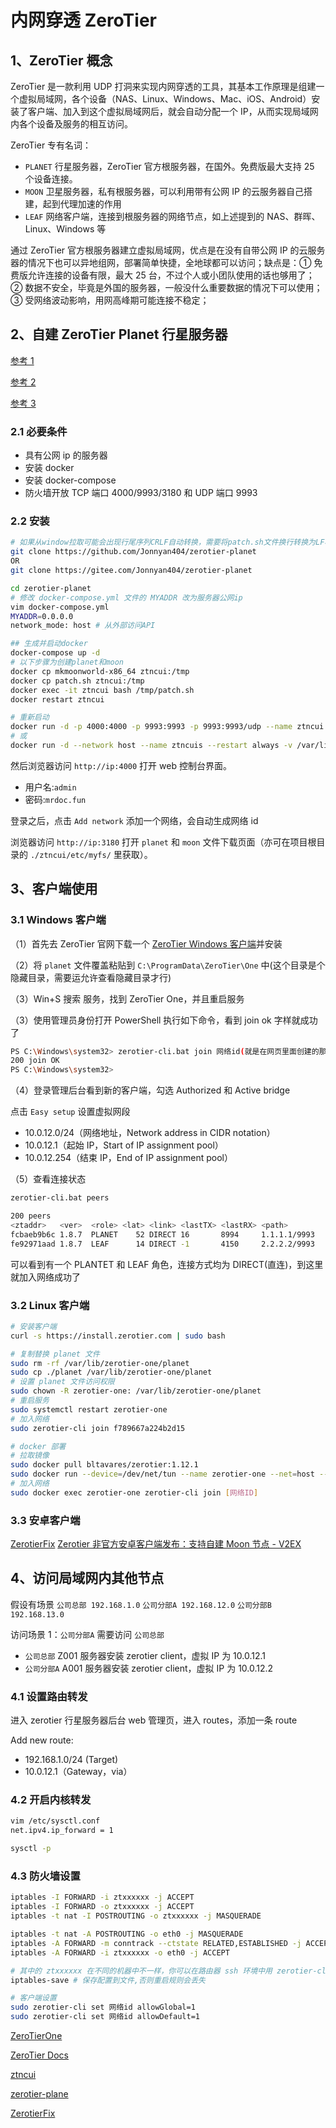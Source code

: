# 内网穿透 ZeroTier

## 1、ZeroTier 概念

ZeroTier 是一款利用 UDP 打洞来实现内网穿透的工具，其基本工作原理是组建一个虚拟局域网，各个设备（NAS、Linux、Windows、Mac、iOS、Android）安装了客户端、加入到这个虚拟局域网后，就会自动分配一个 IP，从而实现局域网内各个设备及服务的相互访问。

ZeroTier 专有名词：

- `PLANET` 行星服务器，ZeroTier 官方根服务器，在国外。免费版最大支持 25 个设备连接。
- `MOON` 卫星服务器，私有根服务器，可以利用带有公网 IP 的云服务器自己搭建，起到代理加速的作用
- `LEAF` 网络客户端，连接到根服务器的网络节点，如上述提到的 NAS、群晖、Linux、Windows 等

通过 ZeroTier 官方根服务器建立虚拟局域网，优点是在没有自带公网 IP 的云服务器的情况下也可以异地组网，部署简单快捷，全地球都可以访问；缺点是：① 免费版允许连接的设备有限，最大 25 台，不过个人或小团队使用的话也够用了；② 数据不安全，毕竟是外国的服务器，一般没什么重要数据的情况下可以使用；③ 受网络波动影响，用网高峰期可能连接不稳定；

## 2、自建 ZeroTier Planet 行星服务器

[参考 1](https://github.com/Jonnyan404/zerotier-planet)

[参考 2](https://www.mrdoc.fun/doc/443/)

[参考 3](https://github.com/xubiaolin/docker-zerotier-planet)

### 2.1 必要条件

- 具有公网 ip 的服务器
- 安装 docker
- 安装 docker-compose
- 防火墙开放 TCP 端口 4000/9993/3180 和 UDP 端口 9993

### 2.2 安装

```bash
# 如果从window拉取可能会出现行尾序列CRLF自动转换，需要将patch.sh文件换行转换为LF格式
git clone https://github.com/Jonnyan404/zerotier-planet
OR
git clone https://gitee.com/Jonnyan404/zerotier-planet

cd zerotier-planet
# 修改 docker-compose.yml 文件的 MYADDR 改为服务器公网ip
vim docker-compose.yml
MYADDR=0.0.0.0
network_mode: host # 从外部访问API

## 生成并启动docker
docker-compose up -d
# 以下步骤为创建planet和moon
docker cp mkmoonworld-x86_64 ztncui:/tmp
docker cp patch.sh ztncui:/tmp
docker exec -it ztncui bash /tmp/patch.sh
docker restart ztncui

# 重新启动
docker run -d -p 4000:4000 -p 9993:9993 -p 9993:9993/udp --name ztncui --restart always -v /var/lib/zerotier-one:/var/lib/zerotier-one -v /home/sanyer/zerotier-planet/ztncui/etc:/opt/key-networks/ztncui/etc keynetworks/ztncui
# 或
docker run -d --network host --name ztncuis --restart always -v /var/lib/zerotier-one:/var/lib/zerotier-one -v /home/sanyer/zerotier-planet/ztncui/etc:/opt/key-networks/ztncui/etc keynetworks/ztncui
```

然后浏览器访问 `http://ip:4000` 打开 web 控制台界面。

- 用户名:`admin`
- 密码:`mrdoc.fun`

登录之后，点击 `Add network` 添加一个网络，会自动生成网络 id

浏览器访问 `http://ip:3180` 打开 `planet` 和 `moon` 文件下载页面（亦可在项目根目录的 `./ztncui/etc/myfs/` 里获取）。

## 3、客户端使用

### 3.1 Windows 客户端

（1）首先去 ZeroTier 官网下载一个 [ZeroTier Windows 客户端](https://www.zerotier.com/download/)并安装

（2）将 `planet` 文件覆盖粘贴到 `C:\ProgramData\ZeroTier\One` 中(这个目录是个隐藏目录，需要运允许查看隐藏目录才行)

（3）Win+S 搜索 服务，找到 ZeroTier One，并且重启服务

（3）使用管理员身份打开 PowerShell 执行如下命令，看到 join ok 字样就成功了

```sh
PS C:\Windows\system32> zerotier-cli.bat join 网络id(就是在网页里面创建的那个网络)
200 join OK
PS C:\Windows\system32>
```

（4）登录管理后台看到新的客户端，勾选 Authorized 和 Active bridge

点击 `Easy setup` 设置虚拟网段

- 10.0.12.0/24（网络地址，Network address in CIDR notation）
- 10.0.12.1（起始 IP，Start of IP assignment pool）
- 10.0.12.254（结束 IP，End of IP assignment pool）

（5）查看连接状态

```bash
zerotier-cli.bat peers

200 peers
<ztaddr>   <ver>  <role> <lat> <link> <lastTX> <lastRX> <path>
fcbaeb9b6c 1.8.7  PLANET    52 DIRECT 16       8994     1.1.1.1/9993
fe92971aad 1.8.7  LEAF      14 DIRECT -1       4150     2.2.2.2/9993
```

可以看到有一个 PLANTET 和 LEAF 角色，连接方式均为 DIRECT(直连)，到这里就加入网络成功了

### 3.2 Linux 客户端

```bash
# 安装客户端
curl -s https://install.zerotier.com | sudo bash

# 复制替换 planet 文件
sudo rm -rf /var/lib/zerotier-one/planet
sudo cp ./planet /var/lib/zerotier-one/planet
# 设置 planet 文件访问权限
sudo chown -R zerotier-one: /var/lib/zerotier-one/planet
# 重启服务
sudo systemctl restart zerotier-one
# 加入网络
sudo zerotier-cli join f789667a224b2d15

# docker 部署
# 拉取镜像
sudo docker pull bltavares/zerotier:1.12.1
sudo docker run --device=/dev/net/tun --name zerotier-one --net=host --restart=always --cap-add=NET_ADMIN --cap-add=SYS_ADMIN -v /var/lib/zerotier-one:/var/lib/zerotier-one bltavares/zerotier:1.12.1
# 加入网络
sudo docker exec zerotier-one zerotier-cli join [网络ID]
```

### 3.3 安卓客户端

[ZerotierFix](https://github.com/kaaass/ZerotierFix)
[Zerotier 非官方安卓客户端发布：支持自建 Moon 节点 - V2EX](https://www.v2ex.com/t/768628)

## 4、访问局域网内其他节点

假设有场景 `公司总部 192.168.1.0` `公司分部A 192.168.12.0` `公司分部B 192.168.13.0`

访问场景 1：`公司分部A` 需要访问 `公司总部`

- `公司总部` Z001 服务器安装 zerotier client，虚拟 IP 为 10.0.12.1
- `公司分部A` A001 服务器安装 zerotier client，虚拟 IP 为 10.0.12.2

### 4.1 设置路由转发

进入 zerotier 行星服务器后台 web 管理页，进入 routes，添加一条 route

Add new route:

- 192.168.1.0/24 (Target)
- 10.0.12.1（Gateway，via）

### 4.2 开启内核转发

```bash
vim /etc/sysctl.conf
net.ipv4.ip_forward = 1

sysctl -p
```

### 4.3 防火墙设置

```bash
iptables -I FORWARD -i ztxxxxxx -j ACCEPT
iptables -I FORWARD -o ztxxxxxx -j ACCEPT
iptables -t nat -I POSTROUTING -o ztxxxxxx -j MASQUERADE

iptables -t nat -A POSTROUTING -o eth0 -j MASQUERADE
iptables -A FORWARD -m conntrack --ctstate RELATED,ESTABLISHED -j ACCEPT
iptables -A FORWARD -i ztxxxxxx -o eth0 -j ACCEPT

# 其中的 ztxxxxxx 在不同的机器中不一样，你可以在路由器 ssh 环境中用 zerotier-cli listnetworks 或者 ifconfig 查询 zt 开头的网卡名
iptables-save # 保存配置到文件,否则重启规则会丢失

# 客户端设置
sudo zerotier-cli set 网络id allowGlobal=1
sudo zerotier-cli set 网络id allowDefault=1
```

[ZeroTierOne](https://github.com/zerotier/ZeroTierOne)

[ZeroTier Docs](https://docs.zerotier.com/)

[ztncui](https://github.com/key-networks/ztncui)

[zerotier-plane](https://github.com/Jonnyan404/zerotier-planet)

[ZerotierFix](https://github.com/kaaass/ZerotierFix)